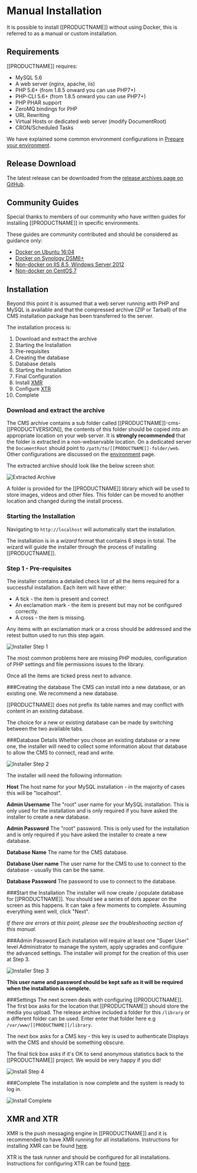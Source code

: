 <!--toc=manual_install-->
# Manual Installation

It is possible to install [[PRODUCTNAME]] without using Docker, this is referred to as a 
manual or custom installation.

## Requirements

[[PRODUCTNAME]] requires:

 - MySQL 5.6 
 - A web server (nginx, apache, iis)
 - PHP 5.6+ (from 1.8.5 onward you can use PHP7+)
 - PHP-CLI 5.6+ (from 1.8.5 onward you can use PHP7+)
 - PHP PHAR support
 - ZeroMQ bindings for PHP
 - URL Rewriting
 - Virtual Hosts or dedicated web server (modify DocumentRoot)
 - CRON/Scheduled Tasks


We have explained some common environment configurations in 
[Prepare your environment](install_environment.html).

<nonwhite>

## Release Download
The latest release can be downloaded from the [release archives page on GitHub](https://github.com/xibosignage/xibo-cms/releases).

## Community Guides
Special thanks to members of our community who have written guides for installing [[PRODUCTNAME]] in 
specific environments.

These guides are community contributed and should be considered as guidance only:

 - [Docker on Ubuntu 16:04](https://community.xibo.org.uk/t/xibo-1-8-0-with-docker-on-ubuntu-16-04/9392)
 - [Docker on Synology DSM6+](https://community.xibo.org.uk/t/synology-dsm6-xibo-docker-1-8-installation/9697/8)
 - [Non-docker on IIS 8.5, Windows Server 2012](https://community.xibo.org.uk/t/xibo-step-by-step-installation-iis-8-5-on-windows-server-2012/9878/16)
 - [Non-docker on CentOS 7](https://community.xibo.org.uk/t/installation-guide-of-xibo-1-8-on-centos-7/9429/1)

</nonwhite>

## Installation

Beyond this point it is assumed that a web server running with PHP and MySQL is
available and that the compressed archive (ZIP or Tarball) of the CMS
installation package has been transferred to the server.

The installation process is:

1. Download and extract the archive
2. Starting the Installation
3. Pre-requisites
4. Creating the database
5. Database details
6. Starting the Installation
7. Final Configuration
8. Install [XMR](install_xmr.html)
9. Configure [XTR](install_xtr.html)
10. Complete

### Download and extract the archive

The CMS archive contains a sub folder called [[PRODUCTNAME]]-cms-[[PRODUCTVERSION]], the contents of 
this folder should be copied into an appropriate location on your web server. It 
is **strongly recommended** that the folder is extracted in a non-webservable location. On a 
dedicated server the `DocumentRoot` should point to `/path/to/[[PRODUCTNAME]]-folder/web`. Other 
configurations are discussed on the [environment](install_environment.html) page.

The extracted archive should look like the below screen shot:

![Extracted Archive](img/win32_install_extracted.png)

A folder is provided for the [[PRODUCTNAME]] library which will be used to store images, videos and 
other files. This folder can be moved to another location and changed during the install process.


### Starting the Installation
Navigating to `http://localhost` will automatically start the installation.

The installation is in a _wizard_ format that contains 6 steps in total. The wizard will guide the 
installer through the process of installing [[PRODUCTNAME]].

### Step 1 - Pre-requisites
The installer contains a detailed check list of all the items required for a successful installation. 
Each item will have either:

* A tick - the item is present and correct
* An exclamation mark - the item is present but may not be configured correctly.
* A cross - the item is missing.

Any items with an exclamation mark or a cross should be addressed and the retest button used to run 
this step again.

![Installer Step 1](img/install_cms_step1.png)

The most common problems here are missing PHP modules, configuration of PHP settings and file 
permissions issues to the library.

Once all the items are ticked press next to advance.

###Creating the database
The CMS can install into a new database, or an existing one. We recommend a new database.

[[PRODUCTNAME]] does not prefix its table names and may conflict with content in an existing database.

The choice for a new or existing database can be made by switching between the two available tabs.

###Database Details
Whether you chose an existing database or a new one, the installer will need to collect some 
information about that database to allow the CMS to connect, read and write.

![Installer Step 2](img/install_cms_step2.png)

The installer will need the following information:

**Host**
The host name for your MySQL installation - in the majority of cases this will be "localhost".

**Admin Username**
The "root" user name for your MySQL installation. This is only used for the installation and is 
only required if you have asked the installer to create a new database.

**Admin Password**
The "root" password. This is only used for the installation and is only required if you have 
asked the installer to create a new database.

**Database Name**
The name for the CMS database.

**Database User name**
The user name for the CMS to use to connect to the database - usually this can be the same.

**Database Password**
The password to use to connect to the database.


###Start the Installation
The installer will now create / populate database for [[PRODUCTNAME]]. You should see a series 
of dots appear on the screen as this happens. It can take a few moments to complete. Assuming 
everything went well, click "Next".

_If there are errors at this point, please see the troubleshooting section of this manual._

###Admin Password
Each installation will require at least one "Super User" level Administrator to manage the system, 
apply upgrades and configure the advanced settings. The installer will prompt for the creation of 
this user at Step 3.

![Installer Step 3](img/install_cms_step3.png)

**This user name and password should be kept safe as it will be required when the installation is complete.**


###Settings
The next screen deals with configuring [[PRODUCTNAME]]. The first box asks for the location 
that [[PRODUCTNAME]] should store the media you upload. The release archive included a folder for this 
`/library` or a different folder can be used. Enter enter that folder here 
e.g `/var/www/[[PRODUCTNAME]]/library`.

The next box asks for a CMS key - this key is used to authenticate Displays with the CMS and should 
be something obscure.

The final tick box asks if it's OK to send anonymous statistics back to the [[PRODUCTNAME]] project. 
We would be very happy if you did!

![Install Step 4](img/install_cms_step4.png)

###Complete
The installation is now complete and the system is ready to log in.

![Install Complete](img/install_cms_complete.png)

## XMR and XTR
XMR is the push messaging engine in [[PRODUCTNAME]] and it is recommended to
 have XMR running for all installations. Instructions for installing XMR can be 
 found [here](install_xmr.html).

XTR is the task runner and should be configured for all installations. Instructions for
configuring XTR can be found [here](install_xtr.html).